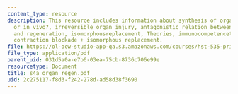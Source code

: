 ```yaml
---
content_type: resource
description: This resource includes information about synthesis of organs, in vitro
  or in vivo?, irreversible organ injury, antagonistic relation between contraction
  and regeneration, isomorphousreplacement, Theories, immunocompetencetheory, and
  contraction blockade + isomorphous replacement.
file: https://ol-ocw-studio-app-qa.s3.amazonaws.com/courses/hst-535-principles-and-practice-of-tissue-engineering-fall-2004/2c275117f8d3f242278dad58d38f3690_s4a_organ_regen.pdf
file_type: application/pdf
parent_uid: 031d5a0a-e7b6-03ea-75cb-8736c706e99e
resourcetype: Document
title: s4a_organ_regen.pdf
uid: 2c275117-f8d3-f242-278d-ad58d38f3690
---
```

